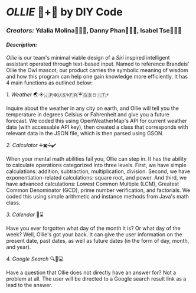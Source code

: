 # **_OLLIE_** 🦉+🤖 by DIY Code

### **_Creators:_** Ydalia Molina🙋🏻‍♀️, Danny Phan💆🏻‍♂️, Isabel Tse🙆🏻‍♀️

#### **_Description:_**
*Ollie* is our team's minimal viable design of a *Siri* inspired intelligent assistant operated through text-based input. Named to reference Brandeis' Ollie the Owl mascot, our product carries the symbolic meaning of wisdom and how this program can help one gain knowledge more efficiently.  It has 4 main functions as outlined below:

*1. Weather*
:earth_asia::sunny::jp::snowflake::us::cyclone::fr::umbrella::uk::snowman::it::zap:

Inquire about the weather in any city on earth, and Ollie will tell you the temperature in degrees Celsius or Fahrenheit and give you a future forecast. We coded this using OpenWeatherMap's API for current weather data (with accessable API key), then created a class that corresponds with relevant data in the JSON file, which is then parsed using GSON.

*2. Calculator*
:heavy_plus_sign::heavy_multiplication_x::heavy_division_sign::heavy_check_mark:

When your mental math abilities fail you, Ollie can step in. It has the ability to calculate operations categorized into three levels. First, we have simple calculations: addition, subtraction, multiplication, division. Second, we have exponentiation-related calculations: square root, and power. And third, we have advanced calculations: Lowest Common Multiple (LCM), Greatest Common Denominator (GCD), prime number verification, and factorials. We coded this using simple arithmetic and instance methods from Java's math class. 

*3. Calendar*
:date::hourglass:

Have you ever forgotten what day of the month it is? Or what day of the week? Well, Ollie's got your back. It can give the user information on the present date, past dates, as well as future dates (in the form of day, month, and year).

*4. Google Search*
:mag::pencil::computer:

Have a question that Ollie does not directly have an answer for? Not a problem at all. The user will be directed to a Google search result link as a lead to the answer. 
